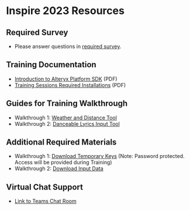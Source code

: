 # Inspire 2023 Resources

## Required Survey
* Please answer questions in [required survey](https://www.surveymonkey.com/r/J9PTRBT).

## Training Documentation
* [Introduction to Alteryx Platform SDK](./Introduction%20to%20Alteryx%20Platform%20SDK.pdf) (PDF)
* [Training Sessions Required Installations](./Training%20Sessions%20Required%20Installations.pdf) (PDF)

## Guides for Training Walkthrough 
* Walkthrough 1: [Weather and Distance Tool](../../docs/howto/weather-and-distance-tool/README.md)
* Walkthrough 2: [Danceable Lyrics Input Tool](../../docs/howto/danceable-lyrics-input-tool/README.md)

## Additional Required Materials 

* Walkthrough 1: [Download Temporary Keys](https://drop.alteryx.com/public/file/-jRU-r26SE6VAkFSvU69HA/Inspire23_Temp_Training_Material_Demo1.docx) (Note: Password protected. Access will be provided during Training)
* Walkthrough 2: [Download Input Data](https://drop.alteryx.com/public/file/H1qBoxXdYk6WqGXVPhVPog/Danceable_Lyrics_demo_data-Inspire-(Truncated)-2023.7z)

## Virtual Chat Support
* [Link to Teams Chat Room](https://nam02.safelinks.protection.outlook.com/ap/t-59584e83/?url=https%3A%2F%2Fteams.microsoft.[…]CwPKB%2F4dCmFs7COXEwbWSYB2NoCs70EUs%3D&reserved=0)
